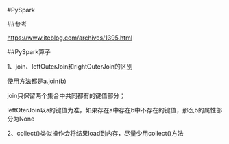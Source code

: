 #PySpark

##参考

https://www.iteblog.com/archives/1395.html

##PySpark算子


1、join、leftOuterJoin和rightOuterJoin的区别

使用方法都是a.join(b)

join只保留两个集合中共同都有的键值部分；

leftOterJoin以a的键值为准，如果存在a中存在b中不存在的键值，那么b的属性部分为None

2、collect()类似操作会将结果load到内存，尽量少用collect()方法
